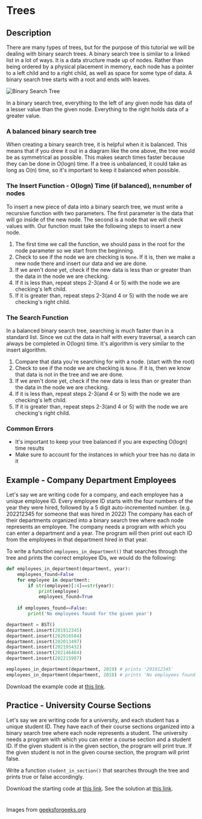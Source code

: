 # Trees

## Description
There are many types of trees, but for the purpose of this tutorial we will be dealing with binary search trees. A binary search tree is similar to a linked list in a lot of ways. It is a data structure made up of nodes. Rather than being ordered by a physical placement in memory, each node has a pointer to a left child and to a right child, as well as space for some type of data. A binary search tree starts with a root and ends with leaves.

![Binary Search Tree](images/bst1.png)

In a binary search tree, everything to the left of any given node has data of a lesser value than the given node. Everything to the right holds data of a greater value.

### A balanced binary search tree
When creating a binary search tree, it is helpful when it is balanced. This means that if you drew it out in a diagram like the one above, the tree would be as symmetrical as possible. This makes search times faster because they can be done in O(logn) time. If a tree is unbalanced, it could take as long as O(n) time, so it's important to keep it balanced when possible.

### The Insert Function - O(logn) Time (if balanced), n=number of nodes
To insert a new piece of data into a binary search tree, we must write a recursive function with two parameters. The first parameter is the data that will go inside of the new node. The second is a node that we will check values with. Our function must take the following steps to insert a new node.

1. The first time we call the function, we should pass in the root for the node parameter so we start from the beginning.
2. Check to see if the node we are checking is `None`. If it is, then we make a new node there and insert our data and we are done.
3. If we aren't done yet, check if the new data is less than or greater than the data in the node we are checking.
4. If it is less than, repeat steps 2-3(and 4 or 5) with the node we are checking's left child.
5. If it is greater than, repeat steps 2-3(and 4 or 5) with the node we are checking's right child.

### The Search Function
In a balanced binary search tree, searching is much faster than in a standard list. Since we cut the data in half with every traversal, a search can always be completed in O(logn) time. It's algorithm is very similar to the insert algorithm.

1. Compare that data you're searching for with a node. (start with the root)
2. Check to see if the node we are checking is `None`. If it is, then we know that data is not in the tree and we are done.
3. If we aren't done yet, check if the new data is less than or greater than the data in the node we are checking.
4. If it is less than, repeat steps 2-3(and 4 or 5) with the node we are checking's left child.
5. If it is greater than, repeat steps 2-3(and 4 or 5) with the node we are checking's right child.

### Common Errors
- It's important to keep your tree balanced if you are expecting O(logn) time results
- Make sure to account for the instances in which your tree has no data in it

## Example - Company Department Employees
Let's say we are writing code for a company, and each employee has a unique employee ID. Every employee ID starts with the four numbers of the year they were hired, followed by a 5 digit auto-incremented number. (e.g. 202212345 for someone that was hired in 2022) The company has each of their departments organized into a binary search tree where each node represents an employee. The company needs a program with which you can enter a department and a year. The program will then print out each ID from the employees in that department hired in that year.

To write a function `employees_in_department()` that searches through the tree and prints the correct employee IDs, we would do the following:

```python
def employees_in_department(department, year):
    employees_found=False
    for employee in department:
        if str(employee)[:4]==str(year):
            print(employee)
            employees_found=True
    
    if employees_found==False:
        print('No employees found for the given year')

department = BST()
department.insert(201912345)
department.insert(202016584)
department.insert(202013497)
department.insert(202195432)
department.insert(202146464)
department.insert(202215987)

employees_in_department(department, 2019) # prints '201912345'
employees_in_department(department, 2018) # prints 'No employees found for the given year'
```

Download the example code at [this link](practice-files/trees-example.py).

## Practice - University Course Sections
Let's say we are writing code for a university, and each student has a unique student ID. They have each of their course sections organized into a binary search tree where each node represents a student. The university needs a program with which you can enter a course section and a student ID. If the given student is in the given section, the program will print true. If the given student is not in the given course section, the program will print false.

Write a function `student_in_section()` that searches through the tree and prints true or false accordingly.

Download the starting code at [this link](practice-files/trees-practice.py). See the solution at [this link](practice-files/trees-solution.py).

#
Images from [geeksforgeeks.org](https://www.geeksforgeeks.org)
